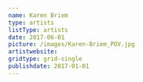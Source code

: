 ```yaml
---
name: Karen Briem
type: artists
listType: artists
date: 2017-06-01
picture: /images/Karen-Briem_POV.jpg
artistwebsite:  
gridtype: grid-single
publishdate: 2017-01-01
---
```


